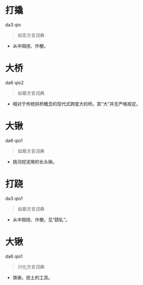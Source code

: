 # 打撬
da3 qio
> 如东方言词典
- 从中阻挠、作梗。

# 大桥
da6 qio2
> 如皋方言词典
- 相对于传统拱桥概念的现代式跨度大的桥。其“大”并无严格规定。

# 大锹
da6 qio1
> 如皋方言词典
- 挑河挖泥用的长头锹。

# 打跷
da3 qio1
> 如皋方言词典
- 从中阻挠、作梗。见“跷轧”。

# 大锹
da6 qio1
> 兴化方言词典
- 铁锹，挖土的工具。

